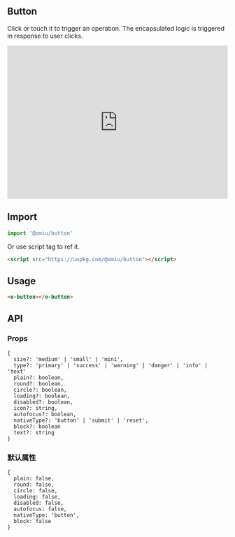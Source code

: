 ## Button

Click or touch it to trigger an operation. The encapsulated logic is triggered in response to user clicks.

<iframe height="351" style="width: 100%;" scrolling="no" title="OMIU Button" src="https://codepen.io/omijs/embed/LYppwYG?height=351&theme-id=default&default-tab=html,result" frameborder="no" allowtransparency="true" allowfullscreen="true" loading="lazy">
  See the Pen <a href='https://codepen.io/omijs/pen/LYppwYG'>OMIU Checkbox</a> by OMI
  (<a href='https://codepen.io/omijs'>@omijs</a>) on <a href='https://codepen.io'>CodePen</a>.
</iframe>

## Import

```js
import '@omiu/button'
```

Or use script tag to ref it.


```html
<script src="https://unpkg.com/@omiu/button"></script>
```

## Usage

```html
<o-button></o-button>
```

## API

### Props

```tsx
{
  size?: 'medium' | 'small' | 'mini',
  type?: 'primary' | 'success' | 'warning' | 'danger' | 'info' | 'text'
  plain?: boolean,
  round?: boolean,
  circle?: boolean,
  loading?: boolean,
  disabled?: boolean,
  icon?: string,
  autofocus?: boolean,
  nativeType?: 'button' | 'submit' | 'reset',
  block?: boolean
  text?: string
}
```

### 默认属性

```tsx
{
  plain: false,
  round: false,
  circle: false,
  loading: false,
  disabled: false,
  autofocus: false,
  nativeType: 'button',
  block: false
}
```
